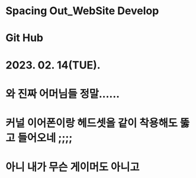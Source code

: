  # Spacing Out_WebSite Develop
 # Git Hub
 # 2023. 02. 14(TUE).

 # 와 진짜 어머님들 정말......
 # 커널 이어폰이랑 헤드셋을 같이 착용해도 뚫고 들어오네 ;;;;
 # 아니 내가 무슨 게이머도 아니고